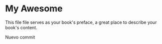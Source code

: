 # My Awesome

This file file serves as your book's preface, a great place to describe your book's content.

Nuevo commit  
